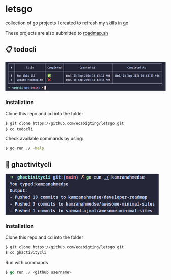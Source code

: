 # letsgo
collection of go projects I created to refresh my skills in go

These projects are also submitted to <a href="https://roadmap.sh/projects/task-tracker">roadmap.sh</a>

## 📋 todocli

![todocli](/todocli/src.png)

### Installation 
Clone this repo and cd into the folder
```zsh
$ git clone https://github.com/ecabigting/letsgo.git
$ cd todocli
```
Check available commands by using:
```bash
$ go run ./ -help
```


## 🚣 ghactivitycli

![ghactivitycli](/ghactivitycli/src.png)

### Installation
Clone this repo and cd into the folder
```zsh
$ git clone https://github.com/ecabigting/letsgo.git
$ cd ghactivitycli
```
Run with commands
```go
$ go run ./ <github username>
```
